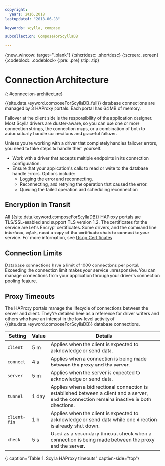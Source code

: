 ```yaml
---
copyright:
  years: 2016,2018
lastupdated: "2018-06-18"

keywords: scylla, compose

subcollection: ComposeForScyllaDB

---
```


{:new_window: target="_blank"}
{:shortdesc: .shortdesc}
{:screen: .screen}
{:codeblock: .codeblock}
{:pre: .pre}
{:tip: .tip}

# Connection Architecture
{: #connection-architecture}

{{site.data.keyword.composeForScyllaDB_full}} database connections are managed by 3 HAProxy portals. Each portal has 64 MB of memory.

Failover at the client side is the responsibility of the application designer. Most Scylla drivers are cluster-aware, so you can use one or more connection strings, the connection maps, or a combination of both to automatically handle connections and graceful failover.

Unless you're working with a driver that completely handles failover errors, you need to take steps to handle them yourself.

* Work with a driver that accepts multiple endpoints in its connection configuration.
* Ensure that your application's calls to read or write to the database handle errors. Options include:
  + Logging the error and reconnecting.
  + Reconnecting, and retrying the operation that caused the error.
  + Queuing the failed operation and scheduling reconnection.

## Encryption in Transit

All {{site.data.keyword.composeForScyllaDB}} HAProxy portals are TLS/SSL-enabled and support TLS version 1.2. The certificates for the service are Let's Encrypt certificates. Some drivers, and the command line interface, `cqlsh`, need a copy of the certificate chain to connect to your service. For more information, see [Using Certificates](/docs/ComposeForScyllaDB?topic=ComposeForScyllaDB-scylla-certificates)

## Connection Limits

Database connections have a limit of 1000 connections per portal. Exceeding the connection limit makes your service unresponsive. You can manage connections from your application through your driver's connection pooling feature.

## Proxy Timeouts

The HAProxy portals manage the lifecycle of connections between the server and client. They're detailed here as a reference for driver writers and others who have an interest in the low-level activity of {{site.data.keyword.composeForScyllaDB}} database connections.

Setting | Value | Details
----------|-----------|-----------
`client` | 5 m | Applies when the client is expected to acknowledge or send data.
`connect` | 4 s | Applies when a connection is being made between the proxy and the server.
`server` | 5 m | Applies when the server is expected to acknowledge or send data.
`tunnel` | 1 day | Applies when a bidirectional connection is established between a client and a server, and the connection remains inactive in both directions.
`client-fin` | 1 h | Applies when the client is expected to acknowledge or send data while one direction is already shut down.
`check` | 5 s | Used as a secondary timeout check when a connection is being made between the proxy and the server.

{: caption="Table 1. Scylla HAProxy timeouts" caption-side="top"}
